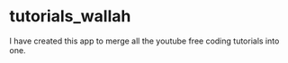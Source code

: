 # tutorials_wallah

I have created this app to merge all the youtube free coding tutorials into one.
